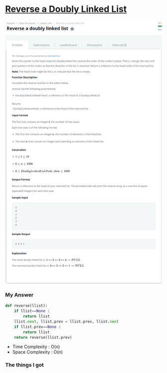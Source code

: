 # [Reverse a Doubly Linked List](https://www.hackerrank.com/challenges/reverse-a-doubly-linked-list/problem)

![image](Problem.png)



### My Answer

```python
def reverse(llist):
    if llist==None : 
        return llist
    llist.next, llist.prev = llist.prev, llist.next
    if llist.prev==None : 
        return llist
    return reverse(llist.prev)
```

* Time Complexity : O(n)
* Space Complexity : O(n)



### The things I got

